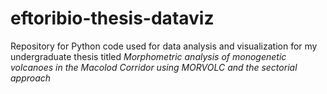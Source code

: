 # eftoribio-thesis-dataviz
Repository for Python code used for data analysis and visualization for my undergraduate thesis titled *Morphometric analysis of monogenetic volcanoes in the Macolod Corridor using MORVOLC and the sectorial approach*
